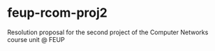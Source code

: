 # feup-rcom-proj2
Resolution proposal for the second project of the Computer Networks course unit @ FEUP

